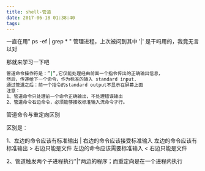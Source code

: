 ```yaml
---
title: shell-管道
date: 2017-06-18 01:38:40
tags:
---
```

一直在用" ps -ef | grep * " 管理进程，上次被问到其中 '|' 是干吗用的，我竟无言以对

那就来学习一下吧

```bash
管道命令操作符是：”|”,它仅能处理经由前面一个指令传出的正确输出信息，
然后，传递给下一个命令，作为标准的输入 standard input.
通过管道之后：前一个指令的standard output不显示在屏幕上面
注意：
1、管道命令只处理前一个命令正确输出，不处理错误输出
2、管道命令右边命令，必须能够接收标准输入流命令才行。
```

管道命令与重定向区别

区别是：

1、左边的命令应该有标准输出 | 右边的命令应该接受标准输入
   左边的命令应该有标准输出 > 右边只能是文件
   左边的命令应该需要标准输入 < 右边只能是文件

 

2、管道触发两个子进程执行"|"两边的程序；而重定向是在一个进程内执行
